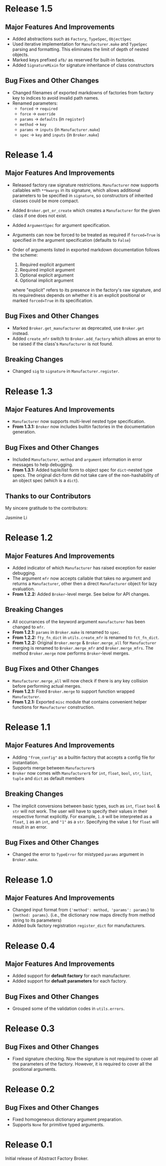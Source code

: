 # Release 1.5
## Major Features And Improvements
- Added abstractions such as `Factory`, `TypeSpec`, `ObjectSpec`
- Used iterative implementation for `Manufacturer.make` and `TypeSpec` parsing and formatting. This eliminates the limit of depth of nested objects.
- Marked keys prefixed `afb/` as reserved for built-in factories.
- Added `SignatureMixin` for signature inheritance of class constructors

## Bug Fixes and Other Changes
- Changed filenames of exported markdowns of factories from factory key to indices to avoid invalid path names.
- Renamed parameters:
  - `forced` -> `required`
  - `force` -> `override`
  - `params` -> `defaults` (in `register`)
  - `method` -> `key`
  - `params` -> `inputs` (in `Manufacturer.make`)
  - `spec` -> `key` and `inputs` (in `Broker.make`)

# Release 1.4
## Major Features And Improvements
- Released factory raw signature restrictions. `Manufacturer` now supports callables with `**kwargs` in its signature, which allows additional parameters to be specified in `signature`, so constructors of inherited classes could be more compact.
- Added `Broker.get_or_create` which creates a `Manufacturer` for the given class if one does not exist.
- Added `ArgumentSpec` for argument specification.
- Arguments can now be forced to be treated as required if `forced=True` is specified in the argument specification (defaults to `False`)
- Order of arguments listed in exported markdown documentation follows the scheme:
  1. Required explicit argument
  2. Required implicit argument
  3. Optional explicit argument
  4. Optional implicit argument

  where "explicit" refers to its presence in the factory's raw signature, and its requiredness depends on whether it is an explicit positional or marked `forced=True` in its specification.

## Bug Fixes and Other Changes
- Marked `Broker.get_manufacturer` as deprecated, use `Broker.get` instead.
- Added `create_mfr` switch to `Broker.add_factory` which allows an error to be raised if the class's `Manufacturer` is not found.

## Breaking Changes
- Changed `sig` to `signature` in `Manufacturer.register`.

# Release 1.3
## Major Features And Improvements
- `Manufacturer` now supports multi-level nested type specification.
- **From 1.3.1:** `Broker` now includes builtin factories in the documentation generation.

## Bug Fixes and Other Changes
- Included `Manufacturer`, `method` and `argument` information in error messages to help debugging.
- **From 1.3.1:** Added tuple/list form to object spec for `dict`-nested type specs. The original dict-form did not take care of the non-hashability of an object spec (which is a `dict`).

## Thanks to our Contributors
My sincere gratitude to the contributors:

Jasmine Li

# Release 1.2
## Major Features And Improvements
- Added indicator of which `Manufacturer` has raised exception for easier debugging.
- The argument `mfr` now accepts callable that takes no argument and returns a `Manufacturer`, other then a direct `Manufacturer` object for lazy evaluation.
- **From 1.2.2:** Added `Broker`-level merge. See below for API changes.

## Breaking Changes
- All occurrances of the keyword argument `manufacturer` has been changed to `mfr`.
- **From 1.2.1:** `params` in `Broker.make` is renamed to `spec`.
- **From 1.2.2:** `fty_fn_dict` in `utils.create_mfr` is renamed to `fct_fn_dict`.
- **From 1.2.2:** Original `Broker.merge` & `Broker.merge_all` for `Manufacturer` merging is renamed to `Broker.merge_mfr` and `Broker.merge_mfrs`. The method `Broker.merge` now performs `Broker`-level merges.

## Bug Fixes and Other Changes
- `Manufacturer.merge_all` will now check if there is any key collision before performing actual merges.
- **From 1.2.1:** Fixed `Broker.merge` to support function wrapped `Manufacturer`.
- **From 1.2.1:** Exported `misc` module that contains convenient helper functions for `Manufacturer` construction.

# Release 1.1
## Major Features And Improvements
- Adding `"from_config"` as a builtin factory that accepts a config file for instantiation.
- Supports merge between `Manufacturer`s
- `Broker` now comes with `Manufacturer`s for `int`, `float`, `bool`, `str`, `list`, `tuple` and `dict` as default members

## Breaking Changes
- The implicit conversions between basic types, such as `int`, `float` `bool` & `str` will not work. The user will have to specify their values in their respective format explicitly. For example, `1.0` will be interpreted as a `float`, `1` as an `int`, and `"1"` as a `str`. Specifying the value `1` for `float` will result in an error.

## Bug Fixes and Other Changes
- Changed the error to `TypeError` for mistyped `params` argument in `Broker.make`.

# Release 1.0
## Major Features And Improvements
- Changed input format from `{'method': method, 'params': params}` to `{method: params}`. (i.e., the dictionary now maps directly from method string to its parameters)
- Added bulk factory registration `register_dict` for manufacturers.

# Release 0.4
## Major Features And Improvements
- Added support for **default factory** for each manufacturer.
- Added support for **defualt parameters** for each factory.

## Bug Fixes and Other Changes
- Grouped some of the validation codes in `utils.errors`.

# Release 0.3
## Bug Fixes and Other Changes
- Fixed signature checking. Now the signature is not required to cover all the parameters of the factory. However, it is required to cover all the positional arguments.

# Release 0.2
## Bug Fixes and Other Changes

- Fixed homogeneous dictionary argument preparation.
- Supports `None` for primitive typed arguments.


# Release 0.1

Initial release of Abstract Factory Broker.
